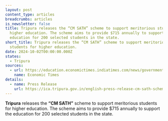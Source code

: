 ```yaml
---
layout: post
content_type: articles
breadcrumbs: articles
is_newsletter: false
title: Tripura releases the “CM SATH” scheme to support meritorious students for
  higher education. The scheme aims to provide $715 annually to support the
  education for 200 selected students in the state.
short_title: Tripura releases the “CM SATH” scheme to support meritorious
  students for higher education.
date: 2024-10-02T00:00:00.000Z
states:
  - Tripura
sources:
  - url: https://education.economictimes.indiatimes.com/news/government-policies/tripura-govt-launches-cm-sath-scheme-to-help-meritorious-students-in-higher-education/113624920
    name: Economic Times
details:
  - name: Press Release
    url: https://ica.tripura.gov.in/english-press-release-cm-sath-scheme-officially-launched-support-meritorious-students
---
```

**Tripura** releases the **“CM SATH”** scheme to support meritorious students for higher education. The scheme aims to provide $715 annually to support the education for 200 selected students in the state. 
